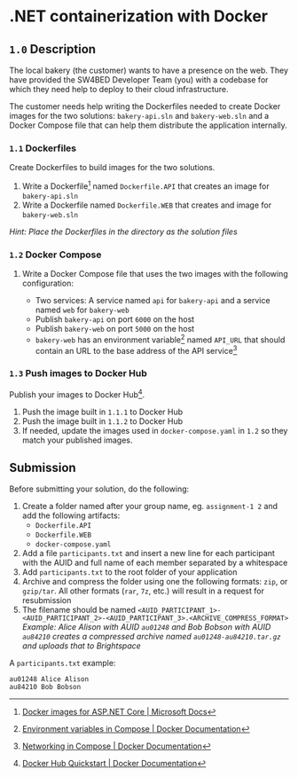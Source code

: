 # .NET containerization with Docker
## `1.0` Description
The local bakery (the customer) wants to have a presence on the web. They have provided the SW4BED Developer Team (you) with a codebase for which they need help to deploy to their cloud infrastructure.

The customer needs help writing the Dockerfiles needed to create Docker images for the two solutions: `bakery-api.sln` and `bakery-web.sln` and a Docker Compose file that can help them distribute the application internally.

### `1.1` Dockerfiles
Create Dockerfiles to build images for the two solutions.

1. Write a Dockerfile[^2] named `Dockerfile.API` that creates an image for `bakery-api.sln`
2. Write a Dockerfile named `Dockerfile.WEB` that creates and image for `bakery-web.sln`

_Hint: Place the Dockerfiles in the directory as the solution files_

### `1.2` Docker Compose
1. Write a Docker Compose file that uses the two images with the following configuration:
    
    - Two services: A service named `api` for `bakery-api` and a service named `web` for `bakery-web`
    - Publish `bakery-api` on port `6000` on the host
    - Publish `bakery-web` on port `5000` on the host
    - `bakery-web` has an environment variable[^3] named `API_URL` that should contain an URL to the base address of the API service[^4]

### `1.3` Push images to Docker Hub
Publish your images to Docker Hub[^1]. 

1. Push the image built in `1.1.1` to Docker Hub
2. Push the image built in `1.1.2` to Docker Hub
3. If needed, update the images used in `docker-compose.yaml` in `1.2` so they match your published images.

## Submission
Before submitting your solution, do the following:
1. Create a folder named after your group name, eg. `assignment-1 2` and add the following artifacts:
    - `Dockerfile.API`
    - `Dockerfile.WEB`
    - `docker-compose.yaml`
2. Add a file `participants.txt` and insert a new line for each participant with the AUID and full name of each member separated by a whitespace
3. Add `participants.txt` to the root folder of your application
4. Archive and compress the folder using one the following formats: `zip`, or `gzip/tar`. All other formats (`rar`, `7z`, etc.) will result in a request for resubmission
5. The filename should be named `<AUID_PARTICIPANT_1>-<AUID_PARTICIPANT_2>-<AUID_PARTICIPANT_3>.<ARCHIVE_COMPRESS_FORMAT>` _Example: Alice Alison with AUID `au01248` and Bob Bobson with AUID `au84210` creates a compressed archive named `au01248-au84210.tar.gz` and uploads that to Brightspace_

A `participants.txt` example:
```
au01248 Alice Alison
au84210 Bob Bobson
```

[^1]: [Docker Hub Quickstart | Docker Documentation](https://docs.docker.com/docker-hub/)
[^2]: [Docker images for ASP.NET Core | Microsoft Docs](https://docs.microsoft.com/en-us/aspnet/core/host-and-deploy/docker/building-net-docker-images?view=aspnetcore-6.0)
[^3]: [Environment variables in Compose | Docker Documentation](https://docs.docker.com/compose/environment-variables/)
[^4]: [Networking in Compose | Docker Documentation](https://docs.docker.com/compose/networking/)